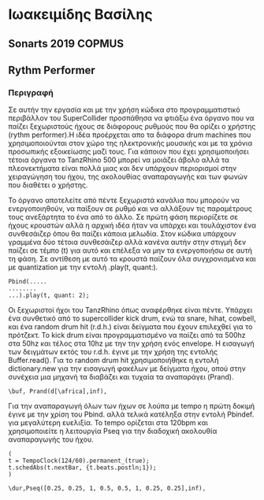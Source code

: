 # Ιωακειμίδης Βασίλης 
## Sonarts 2019 COPMUS
## Rythm Performer 


### Περιγραφή 
Σε αυτήν την εργασία και με την χρήση κώδικα στο προγραμματιστικό περιβάλλον του SuperCollider προσπάθησα να φτιάξω ένα όργανο που να παίζει ξεχωριστούς ήχους σε διάφορους ρυθμούς που θα ορίζει ο χρήστης (rythm performer).Η ιδέα προέρχεται απο τα διάφορα drum machines που χρησιμοποιούνται στον χώρο της ηλεκτρονικής μουσικής και με τα χρόνια προσωπικής εξοικείωσης  μαζί τους. Για κάποιον που έχει χρησιμοποιήσει τέτοια όργανα  το TanzRhino 500 μπορεί να μοιάζει άβολο αλλά τα πλεονεκτήματα είναι πολλά μιας και δεν υπάρχουν περιορισμοί στην χειραγώγηση του ήχου, της ακολουθίας αναπαραγωγής και των φωνών που διαθέτει ο χρήστης.

Το όργανο αποτελείτε από πέντε ξεχωριστά κανάλια που μπορούν να ενεργοποιηθούν, να παίξουν σε ρυθμό και να αλλάξουν τις παραμέτρους τους ανεξάρτητα το ένα από το άλλο. Σε πρώτη φάση περιορίζετε σε ήχους κρουστών αλλά η αρχική ιδέα ήταν να υπάρχει και τουλάχιστον ένα συνθεσάιζερ όπου θα παίζει κάποια μελωδία. Στον κώδικα υπάρχουν γραμμένα δύο τέτοια συνθεσάιζερ αλλά κανένα αυτήν στην στιγμή δεν παίζει σε τέμπο (t) για αυτό και επέλεξα να μην τα ενεργοποιήσω σε αυτή τη φάση. Σε αντίθεση με αυτό τα κρουστά παίζουν όλα συγχρονισμένα και με quantization με την εντολή .play(t, quant:). 

``` 
Pbind(.....
........
...).play(t, quant: 2);
```

Οι ξεχωριστοί ήχοι του TanzRhino όπως αναφέρθηκε είναι πέντε. Υπάρχει ένα συνθετικό από το supercollider kick drum, ενώ τα snare, hihat, cowbell, και ένα random drum hit (r.d.h.) είναι δείγματα που έχουν επιλεχθεί για το πρότζεκτ. Το kick drum είναι προγραμματισμένο να παίζει από τα 500hz στα 50hz και τέλος στα 10hz με την την χρήση ενός envelope. Η εισαγωγή των δειγμάτων εκτός του r.d.h. έγινε με την χρήση της εντολής Buffer.read(). Για το random drum hit χρησιμοποιήθηκε η εντολή dictionary.new για την εισαγωγή φακέλων με δείγματα ήχου, οπού στην συνέχεια μια μηχανή τα διαβάζει και τυχαία τα αναπαράγει (Prand).

```
\buf, Prand(d[\africa],inf),
```

Για την αναπαραγωγή όλων των ήχων σε λούπα με tempo η πρώτη δοκιμή έγινε με την χρίση του Pbind. αλλά τελικά κατέληξα στην εντολή Pbindef. για μεγαλύτερη ευελιξία. Το tempo ορίζεται στα 120bpm και χρησιμοποιείτε η λειτουργία Pseq για την διαδοχική ακολουθία αναπαραγωγής του ήχου.

```
(
t = TempoClock(124/60).permanent_(true);
t.schedAbs(t.nextBar, {t.beats.postln;1});
)
```
```
\dur,Pseq([0.25, 0.25, 1, 0.5, 0.5, 1, 0.25, 0.25],inf),
```

